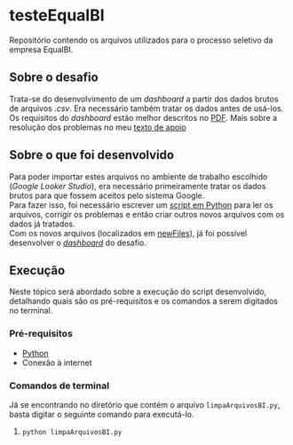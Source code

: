 # testeEqualBI
Repositório contendo os arquivos utilizados para o processo seletivo da empresa EqualBI.

## Sobre o desafio
Trata-se do desenvolvimento de um *dashboard* a partir dos dados brutos de arquivos *.csv*. Era necessário também tratar os dados antes de usá-los.
Os requisitos do *dashboard* estão melhor descritos no [PDF](CASE%20PS%2023.1.pdf).
Mais sobre a resolução dos problemas no meu [texto de apoio](./Texto%20de%20Apoio.pdf)

## Sobre o que foi desenvolvido
Para poder importar estes arquivos no ambiente de trabalho escolhido (*Google Looker Studio*), era necessário primeiramente tratar os dados brutos para que fossem aceitos pelo sistema Google. <br>
Para fazer isso, foi necessário escrever um [script em Python](limpaArquivoBI.py) para ler os arquivos, corrigir os problemas e então criar outros novos arquivos com os dados já tratados. <br>
Com os novos arquivos (localizados em [newFiles](./newFiles)), já foi possível desenvolver o [*dashboard*](https://lookerstudio.google.com/reporting/bdf2c213-3ee4-48ee-9177-a4c4e343a1d3) do desafio. 

## Execução
Neste tópico será abordado sobre a execução do script desenvolvido, detalhando quais são os pré-requisitos e os comandos a serem digitados no terminal.

### Pré-requisitos
- [Python](https://www.python.org/)
- Conexão à internet

### Comandos de terminal
Já se encontrando no diretório que contém o arquivo `limpaArquivosBI.py`, basta digitar o seguinte comando para executá-lo.
1. `python limpaArquivosBI.py`

